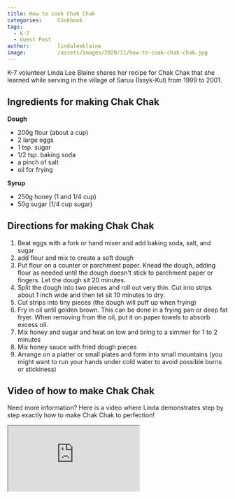 ```yaml
---
title: How to cook Chak Chak
categories:		Cookbook
tags:
  - K-7
  - Guest Post
author:			lindaleeblaine
image:			/assets/images/2020/11/how-to-cook-chak-chak.jpg
---
```


K-7 volunteer Linda Lee Blaine shares her recipe for Chak Chak that she learned while serving in the village of Saruu (Issyk-Kul) from 1999 to 2001.

## Ingredients for making Chak Chak

**Dough**
- 200g flour (about a cup)
- 2 large eggs
- 1 tsp. sugar
- 1/2 tsp. baking soda
- a pinch of salt
- oil for frying

**Syrup**
- 250g honey (1 and 1/4 cup)
- 50g sugar (1/4 cup sugar)

## Directions for making Chak Chak

1. Beat eggs with a fork or hand mixer and add baking soda, salt, and sugar
2. add flour and mix to create a soft dough
3. Put flour on a counter or parchment paper. Knead the dough, adding flour as needed until the dough doesn't stick to parchment paper or fingers. Let the dough sit 20 minutes. 
4. Split the dough into two pieces and roll out very thin. Cut into strips about 1 inch wide and then let sit 10 minutes to dry.
5. Cut strips into tiny pieces (the dough will puff up when frying) 
6. Fry in oil until golden brown. This can be done in a frying pan or deep fat fryer. When removing from the oil, put it on paper towels to absorb excess oil. 
7. Mix honey and sugar and heat on low and bring to a simmer for 1 to 2 minutes
8. Mix honey sauce with fried dough pieces
9. Arrange on a platter or small plates and form into small mountains (you might want to run your hands under cold water to avoid possible burns or stickiness) 

## Video of how to make Chak Chak

Need more information? Here is a video where Linda demonstrates step by step exactly how to make Chak Chak to perfection!

<div class="embed-responsive embed-responsive-16by9">
  <iframe class="embed-responsive-item" src="https://www.youtube.com/embed/KM02Ti8g9c0" allowfullscreen></iframe>
</div>